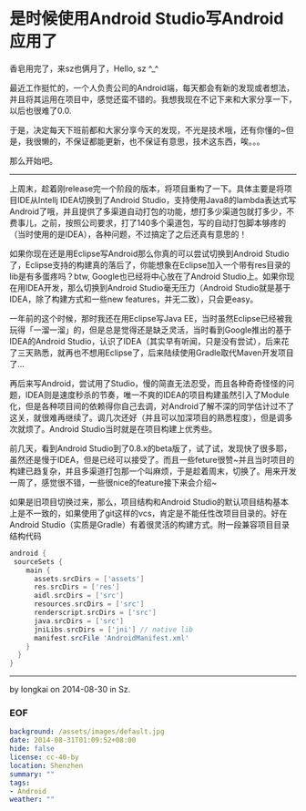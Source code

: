 是时候使用Android Studio写Android应用了
===
香皂用完了，来sz也俩月了，Hello, sz ^_^

最近工作挺忙的，一个人负责公司的Android端，每天都会有新的发现或者想法，并且将其运用在项目中，感觉还蛮不错的。我想我现在不记下来和大家分享一下，以后也很难了0.0.

于是，决定每天下班前都和大家分享今天的发现，不光是技术哦，还有你懂的~但是，我很懒的，不保证都能更新，也不保证有意思，技术这东西，唉。。。

那么开始吧。

---

上周末，趁着刚release完一个阶段的版本，将项目重构了一下。具体主要是将项目IDE从Intellj IDEA切换到了Android Studio，支持使用Java8的lambda表达式写Android了哦，并且提供了多渠道自动打包的功能，想打多少渠道包就打多少，不费事儿，之前，按照公司要求，打了140多个渠道包，写的自动打包脚本够疼的（当时使用的是IDEA），各种问题，不过搞定了之后还真有意思的！

如果你现在还是用Eclipse写Android那么你真的可以尝试切换到Android Studio了，Eclipse支持的构建真的落后了，你能想象在Eclipse加入一个带有res目录的lib是有多蛋疼吗？btw, Google也已经将中心放在了Android Studio上。如果你现在用IDEA开发，那么切换到Android Studio毫无压力（Android Studio就是基于IDEA，除了构建方式和一些new features，并无二致），只会更easy。

一年前的这个时候，那时我还在用Eclipse写Java EE，当时虽然Eclipse已经被我玩得「一溜一溜」的，但是总是觉得还是缺乏灵活，当时看到Google推出的基于IDEA的Android Studio，认识了IDEA（其实早有听闻，只是没有尝试），后来花了三天熟悉，就再也不想用Eclipse了，后来陆续使用Gradle取代Maven开发项目了...

再后来写Android，尝试用了Studio，慢的简直无法忍受，而且各种奇奇怪怪的问题，IDEA则是速度秒杀的节奏，唯一不爽的IDEA的项目构建虽然引入了Module化，但是各种项目间的依赖得你自己去调，对Android了解不深的同学估计过不了这关，就很难再继续了。调几次还好（并且可以加深项目的熟悉程度），但是调多次就烦了。Android Studio当时就是在项目构建上优秀些。

前几天，看到Android Studio到了0.8.x的beta版了，试了试，发现快了很多耶，虽然还是慢于IDEA，但是已经可以接受了。而且一些feture很赞~并且当时项目的构建已趋复杂，并且多渠道打包那一个叫麻烦，于是趁着周末，切换了。用来开发一周了，感觉很不错，一些很nice的feature接下来会介绍~

如果是旧项目切换过来，那么，项目结构和Android Studio的默认项目结构基本上是不一致的，如果使用了git这样的vcs，肯定是不能任性改项目目录的。好在Android Studio（实质是Gradle）有着很灵活的构建方式。附一段兼容项目目录结构代码

```groovy
android {
 sourceSets {
    main {
      assets.srcDirs = ['assets']
      res.srcDirs = ['res']
      aidl.srcDirs = ['src']
      resources.srcDirs = ['src']
      renderscript.srcDirs = ['src']
      java.srcDirs = ['src']
      jniLibs.srcDirs = ['jni'] // native lib
      manifest.srcFile 'AndroidManifest.xml'
    }
  }
}
```

---
by longkai on 2014-08-30 in Sz.

### EOF
```yaml
background: /assets/images/default.jpg
date: 2014-08-31T01:09:52+08:00
hide: false
license: cc-40-by
location: Shenzhen
summary: ""
tags:
- Android
weather: ""
```
